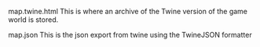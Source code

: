 map.twine.html
    This is where an archive of the Twine version of the game world is stored.

map.json
    This is the json export from twine using the TwineJSON formatter
